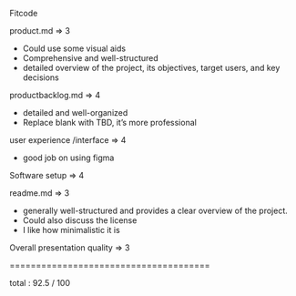 Fitcode

product.md  ⇒ 3

- Could use some visual aids
- Comprehensive and well-structured
- detailed overview of the project, its objectives, target users, and key decisions

productbacklog.md ⇒ 4

- detailed and well-organized
- Replace blank with TBD, it’s more professional 

user experience /interface ⇒ 4

- good job on using figma

Software setup ⇒  4

readme.md ⇒ 3

- generally well-structured and provides a clear overview of the project.
- Could also discuss the license
- I like how minimalistic it is

Overall presentation quality ⇒ 3


======================================

total : 92.5 / 100
